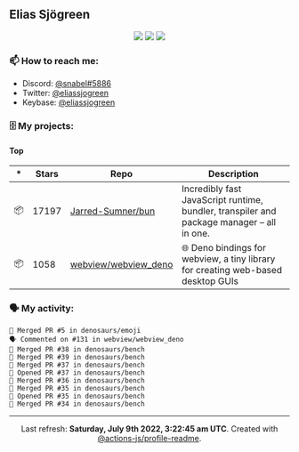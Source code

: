 ## Elias Sjögreen

<p align="center">
  <img src="https://img.shields.io/badge/🎂-dec. 2003-success" />
  <img src="https://img.shields.io/badge/🌎-Stockholm-informational" />
  <img src="https://img.shields.io/badge/👦-He/Him-informational" />
</p>

### 📫 How to reach me:

- Discord: [@snabel#5886](https://discord.com/users/267978757799673866)
- Twitter: [@eliassjogreen](https://twitter.com/eliassjogreen)
- Keybase: [@eliassjogreen](https://keybase.io/eliassjogreen)

### 🗄 My projects:

#### Top
|*|Stars|Repo|Description|
|---|---|---|---|
| 📦 | 17197 | [Jarred-Sumner/bun](https://github.com/Jarred-Sumner/bun) | Incredibly fast JavaScript runtime, bundler, transpiler and package manager – all in one. |
| 📦 | 1058 | [webview/webview_deno](https://github.com/webview/webview_deno) | 🌐 Deno bindings for webview, a tiny library for creating web-based desktop GUIs |

### 🗣 My activity:

```
🎉 Merged PR #5 in denosaurs/emoji
🗣 Commented on #131 in webview/webview_deno
🎉 Merged PR #38 in denosaurs/bench
🎉 Merged PR #39 in denosaurs/bench
🎉 Merged PR #37 in denosaurs/bench
💪 Opened PR #37 in denosaurs/bench
🎉 Merged PR #36 in denosaurs/bench
🎉 Merged PR #35 in denosaurs/bench
💪 Opened PR #35 in denosaurs/bench
🎉 Merged PR #34 in denosaurs/bench
```

------------
<p align="center">Last refresh: <b>Saturday, July 9th 2022, 3:22:45 am UTC</b>. Created with <a href=https://github.com/marketplace/actions/profile-readme>@actions-js/profile-readme</a>.</p>

